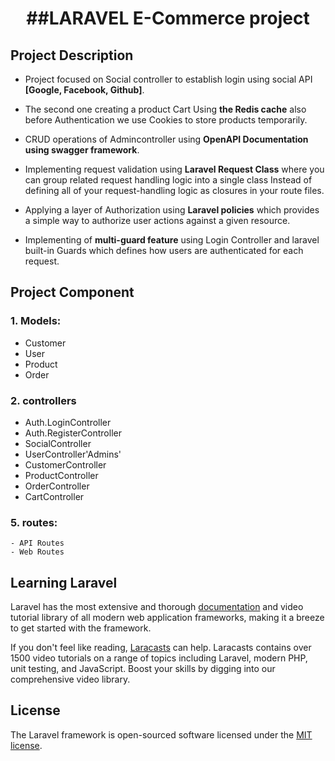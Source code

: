 <H1 align="center"> ##LARAVEL E-Commerce project </H1>





## Project Description

-  Project focused on Social controller to establish login using social API **[Google, Facebook, Github]**.

-  The second one creating a product Cart Using **the Redis cache** also before Authentication we use Cookies to store products temporarily.

-  CRUD operations of Admincontroller using  **OpenAPI Documentation using swagger framework**.

-  Implementing request validation using **Laravel Request Class** where you can  group related request handling logic into a single class Instead of defining 
   all of your request-handling logic as closures in your route files.

-  Applying a layer of Authorization using **Laravel policies** which provides a simple way to authorize user actions against a given resource.

-  Implementing of **multi-guard feature** using Login Controller and laravel built-in Guards which defines how users are authenticated for each request.

## Project Component

### 1. Models:
   -  Customer
   -  User
   -  Product
   -  Order

### 2. controllers
   - Auth.LoginController
   - Auth.RegisterController
   - SocialController
   - UserController'Admins'
   - CustomerController
   - ProductController
   - OrderController
   - CartController
  
### 5. routes:
    - API Routes
    - Web Routes
## Learning Laravel

Laravel has the most extensive and thorough [documentation](https://laravel.com/docs) and video tutorial library of all modern web application frameworks, making it a breeze to get started with the framework.

If you don't feel like reading, [Laracasts](https://laracasts.com) can help. Laracasts contains over 1500 video tutorials on a range of topics including Laravel, modern PHP, unit testing, and JavaScript. Boost your skills by digging into our comprehensive video library.


## License

The Laravel framework is open-sourced software licensed under the [MIT license](https://opensource.org/licenses/MIT).
